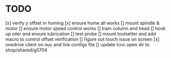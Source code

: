 # TODO

[x] verify y offset in homing
[x] ensure home all works
[] mount spindle & motor
[] ensure motor speed control works
[] tram column and head
[] hook up oiler and ensure lubrication
[] test probe
[] mount toolsetter and add macro to control offset verification
[] figure out touch issue on screen
[x]  onedrive client on nuc and link configs file
[]  update lcnc open dir to shop/shared/g0704
